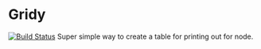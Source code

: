 Gridy
=====
[![Build Status](https://travis-ci.org/codeblaan/gridy.svg?branch=master)](https://travis-ci.org/codeblaan/gridy)
Super simple way to create a table for printing out for node.
